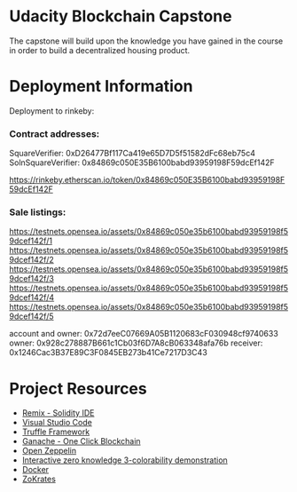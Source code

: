 # Udacity Blockchain Capstone

The capstone will build upon the knowledge you have gained in the course in order to build a decentralized housing product. 

# Deployment Information

Deployment to rinkeby:

### Contract addresses:
SquareVerifier: 0xD26477Bf117Ca419e65D7D5f51582dFc68eb75c4
SolnSquareVerifier: 0x84869c050E35B6100babd93959198F59dcEf142F

https://rinkeby.etherscan.io/token/0x84869c050E35B6100babd93959198F59dcEf142F

### Sale listings:
https://testnets.opensea.io/assets/0x84869c050e35b6100babd93959198f59dcef142f/1
https://testnets.opensea.io/assets/0x84869c050e35b6100babd93959198f59dcef142f/2
https://testnets.opensea.io/assets/0x84869c050e35b6100babd93959198f59dcef142f/3
https://testnets.opensea.io/assets/0x84869c050e35b6100babd93959198f59dcef142f/4
https://testnets.opensea.io/assets/0x84869c050e35b6100babd93959198f59dcef142f/5

account and owner: 0x72d7eeC07669A05B1120683cF030948cf9740633
owner: 0x928c278887B661c1Cb03f6D7A8cB063348afa76b
receiver: 0x1246Cac3B37E89C3F0845EB273b41Ce7217D3C43


# Project Resources

* [Remix - Solidity IDE](https://remix.ethereum.org/)
* [Visual Studio Code](https://code.visualstudio.com/)
* [Truffle Framework](https://truffleframework.com/)
* [Ganache - One Click Blockchain](https://truffleframework.com/ganache)
* [Open Zeppelin ](https://openzeppelin.org/)
* [Interactive zero knowledge 3-colorability demonstration](http://web.mit.edu/~ezyang/Public/graph/svg.html)
* [Docker](https://docs.docker.com/install/)
* [ZoKrates](https://github.com/Zokrates/ZoKrates)
